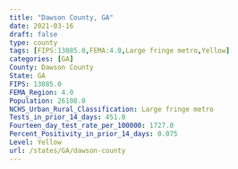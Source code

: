 ```yaml
---
title: "Dawson County, GA"
date: 2021-03-16
draft: false
type: county
tags: [FIPS:13085.0,FEMA:4.0,Large fringe metro,Yellow]
categories: [GA]
County: Dawson County
State: GA
FIPS: 13085.0
FEMA_Region: 4.0
Population: 26108.0
NCHS_Urban_Rural_Classification: Large fringe metro
Tests_in_prior_14_days: 451.0
Fourteen_day_test_rate_per_100000: 1727.0
Percent_Positivity_in_prior_14_days: 0.075
Level: Yellow
url: /states/GA/dawson-county
---
```




